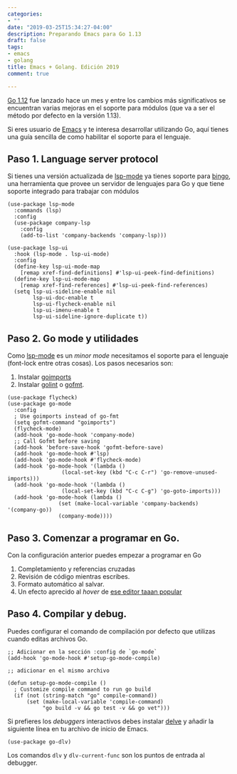 ```yaml
---
categories:
- ""
date: "2019-03-25T15:34:27-04:00"
description: Preparando Emacs para Go 1.13
draft: false
tags:
- emacs
- golang
title: Emacs + Golang. Edición 2019
comment: true

---
```


[Go 1.12](https://blog.golang.org/go1.12) fue lanzado hace un
mes y entre los cambios más significativos se encuentran varias mejoras
en el soporte para módulos (que va a ser el método por defecto en la
versión 1.13).

Si eres usuario de [Emacs](https://www.gnu.org/software/emacs) y te
interesa desarrollar utilizando Go, aquí tienes una guía sencilla de
como habilitar el soporte para el lenguaje.


## Paso 1. Language server protocol

Si tienes una versión actualizada de
[lsp-mode](https://github.com/emacs-lsp/lsp-mode) ya tienes soporte
para [bingo](https://github.com/saibing/bingo), una herramienta que
provee un servidor de lenguajes para Go y que tiene soporte integrado
para trabajar con módulos


```elisp
(use-package lsp-mode
  :commands (lsp)
  :config
  (use-package company-lsp
    :config
    (add-to-list 'company-backends 'company-lsp)))

(use-package lsp-ui
  :hook (lsp-mode . lsp-ui-mode)
  :config
  (define-key lsp-ui-mode-map
	[remap xref-find-definitions] #'lsp-ui-peek-find-definitions)
  (define-key lsp-ui-mode-map
	[remap xref-find-references] #'lsp-ui-peek-find-references)
  (setq lsp-ui-sideline-enable nil
        lsp-ui-doc-enable t
        lsp-ui-flycheck-enable nil
        lsp-ui-imenu-enable t
		lsp-ui-sideline-ignore-duplicate t))
```

## Paso 2. Go mode y utilidades

Como [lsp-mode](https://github.com/emacs-lsp/lsp-mode) es un *minor mode* necesitamos
el soporte para el lenguaje (font-lock entre otras cosas). Los pasos necesarios son:

 1. Instalar [goimports](golang.org/x/tools/cmd/goimports)
 2. Instalar [golint](https://github.com/golang/lint) o
    [gofmt](https://golang.org/cmd/gofmt/).


```elisp
(use-package flycheck)
(use-package go-mode
  :config
  ; Use goimports instead of go-fmt
  (setq gofmt-command "goimports")
  (flycheck-mode)
  (add-hook 'go-mode-hook 'company-mode)
  ;; Call Gofmt before saving
  (add-hook 'before-save-hook 'gofmt-before-save)
  (add-hook 'go-mode-hook #'lsp)
  (add-hook 'go-mode-hook #'flycheck-mode)
  (add-hook 'go-mode-hook '(lambda ()
			     (local-set-key (kbd "C-c C-r") 'go-remove-unused-imports)))
  (add-hook 'go-mode-hook '(lambda ()
			     (local-set-key (kbd "C-c C-g") 'go-goto-imports)))
  (add-hook 'go-mode-hook (lambda ()
			    (set (make-local-variable 'company-backends) '(company-go))
			    (company-mode))))
```

## Paso 3. Comenzar a programar en Go.

Con la configuración anterior puedes empezar a programar en Go

1. Completamiento y referencias cruzadas
2. Revisión de código mientras escribes.
3. Formato automático al salvar.
4. Un efecto aprecido al *hover* de [ese editor taaan popular](https://code.visualstudio.com/)


## Paso 4. Compilar y debug.

Puedes configurar el comando de compilación por defecto que utilizas
cuando editas archivos Go.

```elisp
;; Adicionar en la sección :config de `go-mode`
(add-hook 'go-mode-hook #'setup-go-mode-compile)

;; adicionar en el mismo archivo

(defun setup-go-mode-compile ()
  ; Customize compile command to run go build
  (if (not (string-match "go" compile-command))
      (set (make-local-variable 'compile-command)
           "go build -v && go test -v && go vet")))
```

Si prefieres los *debuggers* interactivos debes instalar
[delve](https://github.com/go-delve/delve) y añadir la siguiente línea
en tu archivo de inicio de Emacs.

```elisp
(use-package go-dlv)
```

Los comandos `dlv` y `dlv-current-func` son los puntos de entrada al debugger.
